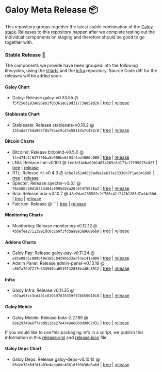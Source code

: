 # Galoy Meta Release 📦

This repository groups together the latest stable combination of the [Galoy stack](https://github.com/GaloyMoney/awesome-galoy#tech-components).
Releases to this repository happen after we complete testing out the individual components on staging and therefore should be good to go together with.

### Stable Release 🎉

The components we provide have been grouped into the following lifecycles, using the [charts](https://github.com/GaloyMoney/charts) and the [infra](https://github.com/GaloyMoney/galoy-infra) repository.
Source Code diff for the releases will be added soon.

#### Galoy Chart
- Galoy: Release galoy-v0.33.55 @ `f5f250d103a896e91f0b361e629d31773e85ed28` | [tree](https://github.com/GaloyMoney/charts/tree/f5f250d103a896e91f0b361e629d31773e85ed28/charts/galoy) | [release](https://github.com/GaloyMoney/charts/releases/tag/galoy-v0.33.55)

#### Stablesats Chart
- Stablesats: Release stablesats-v0.18.2 @ `135ada775da904f0af9aec9c44e5811da7c482c8` | [tree](https://github.com/GaloyMoney/charts/tree/135ada775da904f0af9aec9c44e5811da7c482c8/charts/stablesats) | [release](https://github.com/GaloyMoney/charts/releases/tag/stablesats-v0.18.2)

#### Bitcoin Charts
- Bitcoind: Release bitcoind-v0.5.0 @ `1fed74d1f637795ba5e908be6f03f4ad4006c000` | [tree](https://github.com/GaloyMoney/charts/tree/1fed74d1f637795ba5e908be6f03f4ad4006c000/charts/bitcoind) | [release](https://github.com/GaloyMoney/charts/releases/tag/bitcoind-v0.5.0)
- LND: Release lnd-v0.10.1 @ `fec3df4eba69b14674265c8d171c27f95078c027` | [tree](https://github.com/GaloyMoney/charts/tree/fec3df4eba69b14674265c8d171c27f95078c027/charts/lnd) | [release](https://github.com/GaloyMoney/charts/releases/tag/lnd-v0.10.1)
- RTL: Release rtl-v0.4.3 @ `0cbe79514d837adba1a637a13338b7f1ad04168b` | [tree](https://github.com/GaloyMoney/charts/tree/0cbe79514d837adba1a637a13338b7f1ad04168b/charts/rtl) | [release](https://github.com/GaloyMoney/charts/releases/tag/rtl-v0.4.3)
- Specter: Release specter-v0.3.1 @ `78e580c59d18753304a9995656a20c07df5978a2` | [tree](https://github.com/GaloyMoney/charts/tree/78e580c59d18753304a9995656a20c07df5978a2/charts/specter) | [release](https://github.com/GaloyMoney/charts/releases/tag/specter-v0.3.1)
- Bria: Release bria-v0.10.7 @ `48e2dad235589c2f786c41f247b1283d7af4d38d` | [tree](https://github.com/GaloyMoney/charts/tree/48e2dad235589c2f786c41f247b1283d7af4d38d/charts/bria) | [release](https://github.com/GaloyMoney/charts/releases/tag/bria-v0.10.7)
- Fulcrum: Release  @ `` | [tree](https://github.com/GaloyMoney/charts/tree//charts/fulcrum) | [release](https://github.com/GaloyMoney/charts/releases/tag/)

#### Monitoring Charts
- Monitoring: Release monitoring-v0.12.12 @ `4bbefee27113991dc0c269f3fdbaa993a96096b9` | [tree](https://github.com/GaloyMoney/charts/tree/4bbefee27113991dc0c269f3fdbaa993a96096b9/charts/monitoring) | [release](https://github.com/GaloyMoney/charts/releases/tag/monitoring-v0.12.12)

#### Addons Charts
- Galoy Pay: Release galoy-pay-v0.11.24 @ `e85e08d1c089bf9e165c84390b33ad7de141a808` | [tree](https://github.com/GaloyMoney/charts/tree/e85e08d1c089bf9e165c84390b33ad7de141a808/charts/galoy-pay) | [release](https://github.com/GaloyMoney/charts/releases/tag/galoy-pay-v0.11.24)
- Admin Panel: Release admin-panel-v0.13.16 @ `c607a79d7217e333940ba6919742856b4d8c8912` | [tree](https://github.com/GaloyMoney/charts/tree/c607a79d7217e333940ba6919742856b4d8c8912/charts/admin-panel) | [release](https://github.com/GaloyMoney/charts/releases/tag/admin-panel-v0.13.16)

#### Infra

- Galoy Infra: Release v0.11.35 @ `c07aa9fcc3cd491c810397d70359ff7665901018` | [tree](https://github.com/GaloyMoney/galoy-infra/tree/c07aa9fcc3cd491c810397d70359ff7665901018) | [release](https://github.com/GaloyMoney/galoy-infra/releases/tag/v0.11.35)

#### Galoy Mobile

- Galoy Mobile: Release beta-2.2.199 @ `98a29748e6f7abd911da27e4349e68b0d9d87d31` | [tree](https://github.com/GaloyMoney/galoy-mobile/tree/98a29748e6f7abd911da27e4349e68b0d9d87d31) | [release](https://github.com/GaloyMoney/galoy-mobile/releases/tag/beta-2.2.199)

If you would like to use this packaging info in a script, we publish this information in this [release.yml](./release.yml) and [release.json](./release.json) file.

#### Galoy Deps Chart
- Galoy Deps: Release galoy-deps-v0.10.14 @ `86dee38c6dfd1a03e4eba8dc40b1df99b3de6a6d` | [tree](https://github.com/GaloyMoney/charts/tree/86dee38c6dfd1a03e4eba8dc40b1df99b3de6a6d/charts/galoy-deps) | [release](https://github.com/GaloyMoney/charts/releases/tag/galoy-deps-v0.10.14)
